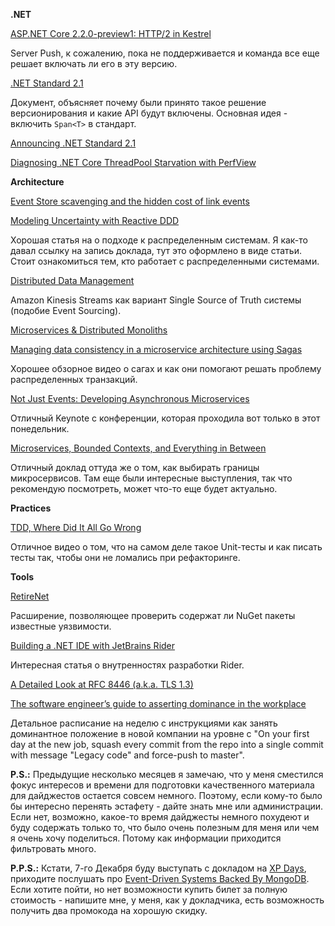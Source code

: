**.NET**

[ASP.NET Core 2.2.0-preview1: HTTP/2 in Kestrel](https://blogs.msdn.microsoft.com/webdev/2018/08/22/asp-net-core-2-2-0-preview1-http-2-in-kestrel/)

Server Push, к сожалению, пока не поддерживается и команда все еще решает включать ли его в эту версию.

[.NET Standard 2.1](https://github.com/dotnet/standard/blob/master/docs/planning/netstandard-2.1/README.md)

Документ, объясняет почему были принято такое решение версионирования и какие API будут включены. Основная идея - включить `Span<T>` в стандарт.

[Announcing .NET Standard 2.1](https://blogs.msdn.microsoft.com/dotnet/2018/11/05/announcing-net-standard-2-1/)

[Diagnosing .NET Core ThreadPool Starvation with PerfView](https://blogs.msdn.microsoft.com/vancem/2018/10/16/diagnosing-net-core-threadpool-starvation-with-perfview-why-my-service-is-not-saturating-all-cores-or-seems-to-stall/)

**Architecture**

[Event Store scavenging and the hidden cost of link events](https://www.jefclaes.be/2018/08/ges-scavenging-and-hidden-cost-of-link.html)

[Modeling Uncertainty with Reactive DDD](https://www.infoq.com/articles/modeling-uncertainty-reactive-ddd)

Хорошая статья на о подходе к распределенным системам. Я как-то давал ссылку на запись доклада, тут это оформлено в виде статьи. Стоит ознакомиться тем, кто работает с распределенными системами.

[Distributed Data Management](https://docs.aws.amazon.com/aws-technical-content/latest/microservices-on-aws/distributed-data-management.html)

Amazon Kinesis Streams как вариант Single Source of Truth системы (подобие Event Sourcing).

[Microservices & Distributed Monoliths](https://www.youtube.com/watch?v=aE-p0cfwTVU)

[Managing data consistency in a microservice architecture using Sagas](https://www.youtube.com/watch?v=7dy5WPSv2DQ)

Хорошее обзорное видео о сагах и как они помогают решать проблему распределенных транзакций.

[Not Just Events: Developing Asynchronous Microservices](https://skillsmatter.com/skillscasts/12115-keynote-not-just-events-developing-asynchronous-microservices)

Отличный Keynote c конференции, которая проходила вот только в этот понедельник.

[Microservices, Bounded Contexts, and Everything in Between](https://skillsmatter.com/skillscasts/12765-microservices-bounded-contexts-and-everything-in-between)

Отличный доклад оттуда же о том, как выбирать границы микросервисов. Там еще были интересные выступления, так что рекомендую посмотреть, может что-то еще будет актуально.

**Practices**

[TDD, Where Did It All Go Wrong](https://www.youtube.com/watch?v=EZ05e7EMOLM)

Отличное видео о том, что на самом деле такое Unit-тесты и как писать тесты так, чтобы они не ломались при рефакторинге.

**Tools**

[RetireNet](https://github.com/RetireNet/dotnet-retire)

Расширение, позволяющее проверить содержат ли NuGet пакеты известные уязвимости.

[Building a .NET IDE with JetBrains Rider](https://www.codemag.com/Article/1811091/Building-a-.NET-IDE-with-JetBrains-Rider)

Интересная статья о внутренностях разработки Rider.

[A Detailed Look at RFC 8446 (a.k.a. TLS 1.3)](https://blog.cloudflare.com/rfc-8446-aka-tls-1-3/)

[The software engineer’s guide to asserting dominance in the workplace](https://medium.com/feature-creep/the-software-engineer-s-guide-to-asserting-office-dominance-ddea7b598df7)

Детальное расписание на неделю с инструкциями как занять доминантное положение в новой компании на уровне с "On your first day at the new job, squash every commit from the repo into a single commit with message "Legacy code" and force-push to master".

**P.S.:** Предыдущие несколько месяцев я замечаю, что у меня сместился фокус интересов и времени для подготовки качественного материала для дайджестов остается совсем немного. Поэтому, если кому-то было бы интересно перенять эстафету - дайте знать мне или администрации. Если нет, возможно, какое-то время дайджесты немного похудеют и буду содержать только то, что было очень полезным для меня или чем я очень хочу поделиться. Потому как информации приходится фильтровать много.

**P.P.S.:** Кстати, 7-го Декабря буду выступать с докладом на [XP Days](https://xpdays.com.ua/), приходите послушать про [Event-Driven Systems Backed By MongoDB](https://xpdays.com.ua/programs/event-driven-systems-with-mongodb/). Если хотите пойти, но нет возможности купить билет за полную стоимость - напишите мне, у меня, как у докладчика, есть возможность получить два промокода на хорошую скидку.